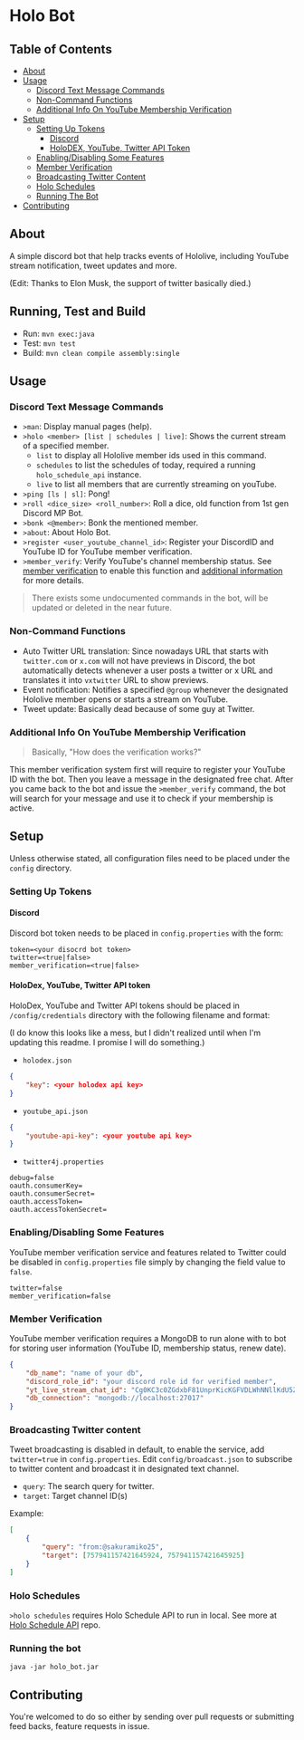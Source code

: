 # Holo Bot

## Table of Contents

- [About](#About)
- [Usage](#Usage)
  - [Discord Text Message Commands](#discord-text-message-commands)
  - [Non-Command Functions](#non-command-functions)
  - [Additional Info On YouTube Membership Verification](#additional-info-on-youtube-membership-verification)
- [Setup](#Setup)
  - [Setting Up Tokens](#setting-up-tokens)
    - [Discord](#discord)
	- [HoloDEX, YouTube, Twitter API Token](#holodex-youtube-twitter-api-token)
  - [Enabling/Disabling Some Features](#enablingdisabling-some-features)
  - [Member Verification](#member-verification)
  - [Broadcasting Twitter Content](#broadcasting-twitter-content)
  - [Holo Schedules](#holo-schedules)
  - [Running The Bot](#running-the-bot)
- [Contributing](#contributing)

## About

A simple discord bot that help tracks events of Hololive, including YouTube
stream notification, tweet updates and more.

(Edit: Thanks to Elon Musk, the support of twitter basically died.)

## Running, Test and Build

* Run: `mvn exec:java`
* Test: `mvn test`
* Build: `mvn clean compile assembly:single`

## Usage

### Discord Text Message Commands

* `>man`: Display manual pages (help).
* `>holo <member> [list | schedules | live]`: Shows the current stream of a
  specified member.
  * `list` to display all Hololive member ids used in this command.
  * `schedules` to list the schedules of today, required a running
	`holo_schedule_api` instance.
  * `live` to list all members that are currently streaming on youTube.
* `>ping [ls | sl]`: Pong!
* `>roll <dice_size> <roll_number>`: Roll a dice, old function from 1st gen
  Discord MP Bot.
* `>bonk <@member>`: Bonk the mentioned member.
* `>about`: About Holo Bot.
* `>register <user_youtube_channel_id>`: Register your DiscordID and YouTube ID
  for YouTube member verification.
* `>member_verify`: Verify YouTube's channel membership status. See [member
  verification](#member-verification) to enable this function and [additional
  information](#additional-info-on-youtube-membership-verification) for more
  details.

> There exists some undocumented commands in the bot, will be updated or
> deleted in the near future.

### Non-Command Functions

* Auto Twitter URL translation: Since nowadays URL that starts with
  `twitter.com` or `x.com` will not have previews in Discord, the bot
  automatically detects whenever a user posts a twitter or x URL and translates
  it into `vxtwitter` URL to show previews.
* Event notification: Notifies a specified `@group` whenever the designated
  Hololive member opens or starts a stream on YouTube.
* Tweet update: Basically dead because of some guy at Twitter.

### Additional Info On YouTube Membership Verification

> Basically, "How does the verification works?"

This member verification system first will require to register your YouTube ID
with the bot. Then you leave a message in the designated free chat. After you
came back to the bot and issue the `>member_verify` command, the bot will search
for your message and use it to check if your membership is active.

## Setup

Unless otherwise stated, all configuration files need to be placed under the
`config` directory.

### Setting Up Tokens

#### Discord

Discord bot token needs to be placed in `config.properties` with the form:
```properties
token=<your disocrd bot token>
twitter=<true|false>
member_verification=<true|false>
```

#### HoloDex, YouTube, Twitter API token

HoloDex, YouTube and Twitter API tokens should be placed in
`/config/credentials` directory with the following filename and format:

(I do know this looks like a mess, but I didn't realized until when I'm updating
this readme. I promise I will do something.)
* `holodex.json`
```json
{
	"key": <your holodex api key>
}
```
* `youtube_api.json`
```json
{
	"youtube-api-key": <your youtube api key>
}
```
* `twitter4j.properties`
```
debug=false
oauth.consumerKey=
oauth.consumerSecret=
oauth.accessToken=
oauth.accessTokenSecret=
```

### Enabling/Disabling Some Features

YouTube member verification service and features related to Twitter could be
disabled in `config.properties` file simply by changing the field value to
`false`.

```
twitter=false
member_verification=false
```

### Member Verification

YouTube member verification requires a MongoDB to run alone with to bot for
storing user information (YouTube ID, membership status, renew date).

```json
{
    "db_name": "name of your db",
    "discord_role_id": "your discord role id for verified member",
    "yt_live_stream_chat_id": "Cg0KC3c0ZGdxbF81UnprKicKGFVDLWhNNllKdU5ZVkFtVVd4ZUlyOUZlQRILdzRkZ3FsXzVSems",
    "db_connection": "mongodb://localhost:27017"
}
```

### Broadcasting Twitter content

Tweet broadcasting is disabled in default, to enable the service, add
`twitter=true` in `config.properties`. Edit `config/broadcast.json` to subscribe
to twitter content and broadcast it in designated text channel.

* `query`: The search query for twitter.
* `target`: Target channel ID(s)

Example:
```json
[
	{
		"query": "from:@sakuramiko25",
		"target": [757941157421645924, 757941157421645925]
	}
]
```

### Holo Schedules

`>holo schedules` requires Holo Schedule API to run in local. See more at [Holo
Schedule API](https://github.com/cst0601/holo_schedule_api) repo.

### Running the bot
```
java -jar holo_bot.jar
```

## Contributing

You're welcomed to do so either by sending over pull requests or submitting feed
backs, feature requests in issue.